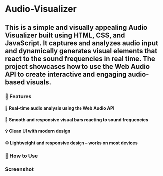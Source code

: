# Audio-Visualizer
<h2>This is a simple and visually appealing Audio Visualizer built using HTML, CSS, and JavaScript. It captures and analyzes audio input and dynamically generates visual elements that react to the sound frequencies in real time. The project showcases how to use the Web Audio API to create interactive and engaging audio-based visuals.</h2>
<h3>🚀 Features</h3>
<h4>🎵 Real-time audio analysis using the Web Audio API</h4>
<h4>🌈 Smooth and responsive visual bars reacting to sound frequencies</h4>
<h4>💡 Clean UI with modern design</h4>
<h4>⚙️ Lightweight and responsive design – works on most devices</h4>
<h3>📂 How to Use</h3>
<h3>Screenshot</h3>
